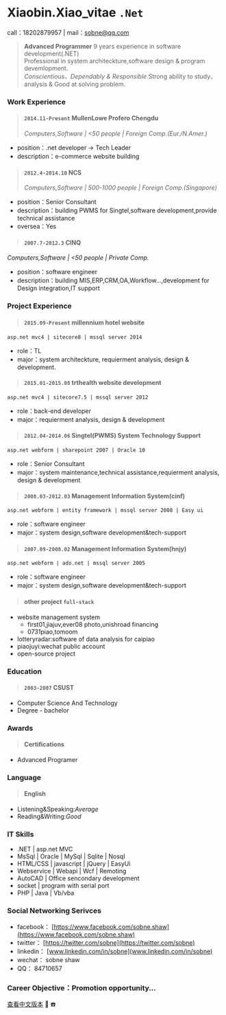 
#  Xiaobin.Xiao_vitae `.Net`  

  call：18202879957 | mail：sobne@qq.com 

> **Advanced Programmer** 9 years experience in software development(.NET)  
> Professional in system architeckture,software design & program devemlopment.  
> *Conscientious、Dependably & Responsible*.Strong ability to study、analysis & Good at solving problem.

### Work Experience  
> #### `2014.11-Present` MullenLowe Profero Chengdu  
> *Computers,Software | <50 people | Foreign Comp.(Eur./N.Amer.)*  
  *  position：.net developer -> Tech Leader  
  *  description：e-commerce website building
   
> #### `2012.4-2014.10` NCS  
> *Computers,Software | 500-1000 people | Foreign Comp.(Singapore)*  
  *  position：Senior Consultant  
  *  description：building PWMS for Singtel,software development,provide technical assistance  
  *  oversea：Yes
   
> #### `2007.7-2012.3` CINQ  
*Computers,Software | <50 people | Private Comp.*  
  *  position：software engineer  
  *  description：building MIS,ERP,CRM,OA,Workflow...,development for Design integration,IT support
   
### Project Experience  
> #### `2015.09-Present` millennium hotel website  
`asp.net mvc4 | sitecore8 | mssql server 2014 `  
  *  role：TL  
  *  major：system architeckture, requierment analysis, design & development.  
   
> #### `2015.01-2015.08` trthealth website development  
`asp.net mvc4 | sitecore7.5 | mssql server 2012 `  
  *  role：back-end developer  
  *  major：requierment analysis, design & development  
   
> #### `2012.04-2014.06` Singtel(PWMS) System Technology Support  
`asp.net webform | sharepoint 2007 | Oracle 10 `  
  *  role：Senior Consultant  
  *  major：system maintenance,technical assistance,requierment analysis, design & development  
   
> #### `2008.03-2012.03` Management Information System(cinf)  
`asp.net webform | entity framework | mssql server 2008 | Easy ui `  
  *  role：software engineer  
  *  major：system design,software development&tech-support  
   
> #### `2007.09-2008.02` Management Information System(hnjy)  
`asp.net webform | ado.net | mssql server 2005 `  
  *  role：software engineer  
  *  major：system design,software development&tech-support  
   
> #### other project `full-stack`  
  - website management system  
    - first01,jiajuv,ever08 photo,unishroad financing  
    - 0731piao,tomoom  
  - lotteryradar:software of data analysis for caipiao  
  - piaojuyi:wechat public account  
  - open-source project  
   
### Education  
> #### `2003-2007` CSUST  
  *  Computer Science And Technology  
  *  Degree - bachelor

### Awards  
> #### Certifications  
   *  Advanced Programer
  
### Language  
> #### English  
   * Listening&Speaking:*Average*  
   * Reading&Writing:*Good*
   
### IT Skills  
  * .NET | asp.net MVC
  * MsSql | Oracle | MySql | Sqlite | Nosql
  * HTML/CSS | javascript | jQuery | EasyUi
  * Webservice | Webapi | Wcf | Remoting
  * AutoCAD | Office sencondary development
  * socket | program with serial port
  * PHP | Java | Vb/vba
   

### Social Networking Serivces
  * facebook： [https://www.facebook.com/sobne.shaw](https://www.facebook.com/sobne.shaw)
  * twitter：  [https://twitter.com/sobne](https://twitter.com/sobne)
  * linkedin： [www.linkedin.com/in/sobne](www.linkedin.com/in/sobne)
  * wechat：   sobne shaw
  * QQ：       84710657

### Career Objective：Promotion opportunity...

[查看中文版本](https://sobne.github.io/zh)
 :e-mail:
 :phone:

```
```
